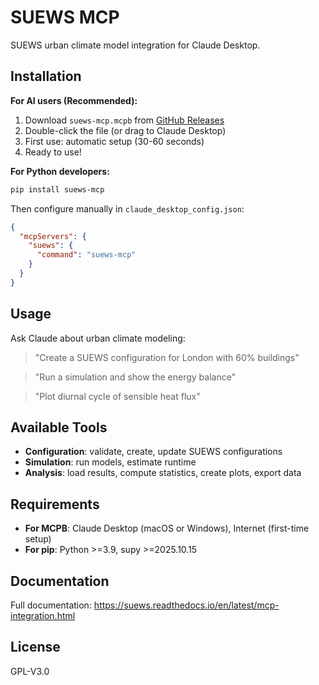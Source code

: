# SUEWS MCP

SUEWS urban climate model integration for Claude Desktop.

## Installation

**For AI users (Recommended):**

1. Download `suews-mcp.mcpb` from [GitHub Releases](https://github.com/UMEP-dev/SUEWS/releases)
2. Double-click the file (or drag to Claude Desktop)
3. First use: automatic setup (30-60 seconds)
4. Ready to use!

**For Python developers:**

```bash
pip install suews-mcp
```

Then configure manually in `claude_desktop_config.json`:

```json
{
  "mcpServers": {
    "suews": {
      "command": "suews-mcp"
    }
  }
}
```

## Usage

Ask Claude about urban climate modeling:

> "Create a SUEWS configuration for London with 60% buildings"

> "Run a simulation and show the energy balance"

> "Plot diurnal cycle of sensible heat flux"

## Available Tools

- **Configuration**: validate, create, update SUEWS configurations
- **Simulation**: run models, estimate runtime
- **Analysis**: load results, compute statistics, create plots, export data

## Requirements

- **For MCPB**: Claude Desktop (macOS or Windows), Internet (first-time setup)
- **For pip**: Python >=3.9, supy >=2025.10.15

## Documentation

Full documentation: https://suews.readthedocs.io/en/latest/mcp-integration.html

## License

GPL-V3.0

